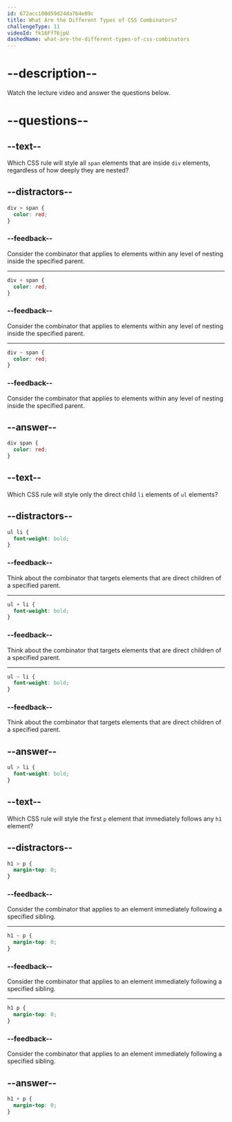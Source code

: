```yaml
---
id: 672acc100d59d24da7b4e09c
title: What Are the Different Types of CSS Combinators?
challengeType: 11
videoId: fk16FfT6jpU
dashedName: what-are-the-different-types-of-css-combinators
---
```


# --description--

Watch the lecture video and answer the questions below.

# --questions--

## --text--

Which CSS rule will style all `span` elements that are inside `div` elements, regardless of how deeply they are nested?

## --distractors--

```css
div > span {
  color: red;
}
```

### --feedback--

Consider the combinator that applies to elements within any level of nesting inside the specified parent.

---

```css
div + span {
  color: red;
}
```

### --feedback--

Consider the combinator that applies to elements within any level of nesting inside the specified parent.

---

```css
div ~ span {
  color: red;
}
```

### --feedback--

Consider the combinator that applies to elements within any level of nesting inside the specified parent.

## --answer--

```css
div span {
  color: red;
}
```

## --text--

Which CSS rule will style only the direct child `li` elements of `ul` elements?

## --distractors--

```css
ul li {
  font-weight: bold;
}
```

### --feedback--

Think about the combinator that targets elements that are direct children of a specified parent.

---

```css
ul + li {
  font-weight: bold;
}
```

### --feedback--

Think about the combinator that targets elements that are direct children of a specified parent.

---

```css
ul ~ li {
  font-weight: bold;
}
```

### --feedback--

Think about the combinator that targets elements that are direct children of a specified parent.

## --answer--

```css
ul > li {
  font-weight: bold;
}
```

## --text--

Which CSS rule will style the first `p` element that immediately follows any `h1` element?

## --distractors--

```css
h1 > p {
  margin-top: 0;
}
```

### --feedback--

Consider the combinator that applies to an element immediately following a specified sibling.

---

```css
h1 ~ p {
  margin-top: 0;
}
```

### --feedback--

Consider the combinator that applies to an element immediately following a specified sibling.

---

```css
h1 p {
  margin-top: 0;
}
```

### --feedback--

Consider the combinator that applies to an element immediately following a specified sibling.

## --answer--

```css
h1 + p {
  margin-top: 0;
}
```

